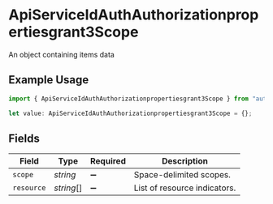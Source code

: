 # ApiServiceIdAuthAuthorizationpropertiesgrant3Scope

An object containing items data

## Example Usage

```typescript
import { ApiServiceIdAuthAuthorizationpropertiesgrant3Scope } from "authlete-typescript-sdk/models";

let value: ApiServiceIdAuthAuthorizationpropertiesgrant3Scope = {};
```

## Fields

| Field                         | Type                          | Required                      | Description                   |
| ----------------------------- | ----------------------------- | ----------------------------- | ----------------------------- |
| `scope`                       | *string*                      | :heavy_minus_sign:            | Space-delimited scopes.<br/>  |
| `resource`                    | *string*[]                    | :heavy_minus_sign:            | List of resource indicators.<br/> |
